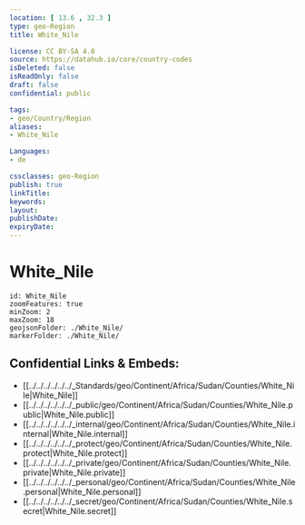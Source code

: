 ```yaml
---
location: [ 13.6 , 32.3 ] 
type: geo-Region
title: White_Nile

license: CC BY-SA 4.0
source: https://datahub.io/core/country-codes
isDeleted: false
isReadOnly: false
draft: false
confidential: public

tags:
- geo/Country/Region
aliases:
- White_Nile

Languages:
- de

cssclasses: geo-Region
publish: true
linkTitle: 
keywords: 
layout: 
publishDate: 
expiryDate: 
---
```


# White_Nile

```leaflet
id: White_Nile
zoomFeatures: true 
minZoom: 2 
maxZoom: 18
geojsonFolder: ./White_Nile/
markerFolder: ./White_Nile/
```


## Confidential Links & Embeds: 
- [[../../../../../../_Standards/geo/Continent/Africa/Sudan/Counties/White_Nile|White_Nile]] 
- [[../../../../../../_public/geo/Continent/Africa/Sudan/Counties/White_Nile.public|White_Nile.public]] 
- [[../../../../../../_internal/geo/Continent/Africa/Sudan/Counties/White_Nile.internal|White_Nile.internal]] 
- [[../../../../../../_protect/geo/Continent/Africa/Sudan/Counties/White_Nile.protect|White_Nile.protect]] 
- [[../../../../../../_private/geo/Continent/Africa/Sudan/Counties/White_Nile.private|White_Nile.private]] 
- [[../../../../../../_personal/geo/Continent/Africa/Sudan/Counties/White_Nile.personal|White_Nile.personal]] 
- [[../../../../../../_secret/geo/Continent/Africa/Sudan/Counties/White_Nile.secret|White_Nile.secret]] 

